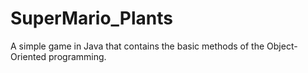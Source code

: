 # SuperMario_Plants
A simple game in Java that contains the basic methods of the Object-Oriented programming.
